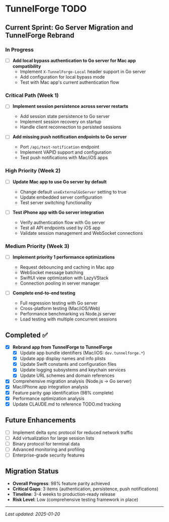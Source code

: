 # TunnelForge TODO

## Current Sprint: Go Server Migration and TunnelForge Rebrand

### In Progress
- [ ] **Add local bypass authentication to Go server for Mac app compatibility**
  - Implement `X-TunnelForge-Local` header support in Go server
  - Add configuration for local bypass mode
  - Test with Mac app's current authentication flow

### Critical Path (Week 1)
- [ ] **Implement session persistence across server restarts**
  - Add session state persistence to Go server
  - Implement session recovery on startup
  - Handle client reconnection to persisted sessions

- [ ] **Add missing push notification endpoints to Go server**
  - Port `/api/test-notification` endpoint
  - Implement VAPID support and configuration
  - Test push notifications with Mac/iOS apps

### High Priority (Week 2)
- [ ] **Update Mac app to use Go server by default**
  - Change default `useExternalGoServer` setting to true
  - Update embedded server configuration
  - Test server switching functionality

- [ ] **Test iPhone app with Go server integration**
  - Verify authentication flow with Go server
  - Test all API endpoints used by iOS app
  - Validate session management and WebSocket connections

### Medium Priority (Week 3)
- [ ] **Implement priority 1 performance optimizations**
  - Request debouncing and caching in Mac app
  - WebSocket message batching
  - SwiftUI view optimization with LazyVStack
  - Connection pooling in server manager

- [ ] **Complete end-to-end testing**
  - Full regression testing with Go server
  - Cross-platform testing (Mac/iOS/Web)
  - Performance benchmarking vs Node.js server
  - Load testing with multiple concurrent sessions

## Completed ✅
- [x] **Rebrand app from TunnelForge to TunnelForge**
  - [x] Update app bundle identifiers (Mac/iOS: `dev.tunnelforge.*`)
  - [x] Update app display names and info plists
  - [x] Update Swift constants and configuration files
  - [x] Update logging subsystems and keychain services
  - [x] Update URL schemes and domain references
- [x] Comprehensive migration analysis (Node.js → Go server)
- [x] Mac/iPhone app integration analysis
- [x] Feature parity gap identification (98% complete)
- [x] Performance optimization analysis
- [x] Update CLAUDE.md to reference TODO.md tracking

## Future Enhancements
- [ ] Implement delta sync protocol for reduced network traffic
- [ ] Add virtualization for large session lists
- [ ] Binary protocol for terminal data
- [ ] Advanced monitoring and profiling
- [ ] Enterprise-grade security features

## Migration Status
- **Overall Progress**: 98% feature parity achieved
- **Critical Gaps**: 3 items (authentication, persistence, push notifications)
- **Timeline**: 3-4 weeks to production-ready release
- **Risk Level**: Low (comprehensive testing framework in place)

---
*Last updated: 2025-01-20*